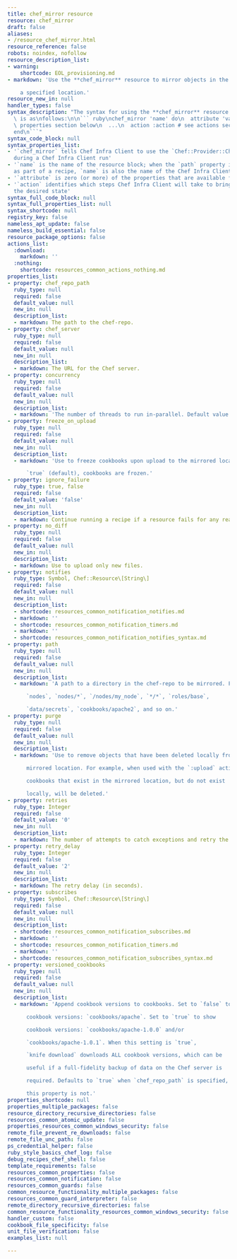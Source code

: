 ```yaml
---
title: chef_mirror resource
resource: chef_mirror
draft: false
aliases:
- /resource_chef_mirror.html
resource_reference: false
robots: noindex, nofollow
resource_description_list:
- warning:
    shortcode: EOL_provisioning.md
- markdown: 'Use the **chef_mirror** resource to mirror objects in the chef-repo to

    a specified location.'
resource_new_in: null
handler_types: false
syntax_description: "The syntax for using the **chef_mirror** resource in a recipe\
  \ is as\nfollows:\n\n``` ruby\nchef_mirror 'name' do\n  attribute 'value' # see\
  \ properties section below\n  ...\n  action :action # see actions section below\n\
  end\n```"
syntax_code_block: null
syntax_properties_list:
- '`chef_mirror` tells Chef Infra Client to use the `Chef::Provider::ChefMirror` provider
  during a Chef Infra Client run'
- '`name` is the name of the resource block; when the `path` property is not specified
  as part of a recipe, `name` is also the name of the Chef Infra Client'
- '`attribute` is zero (or more) of the properties that are available for this resource'
- '`action` identifies which steps Chef Infra Client will take to bring the node into
  the desired state'
syntax_full_code_block: null
syntax_full_properties_list: null
syntax_shortcode: null
registry_key: false
nameless_apt_update: false
nameless_build_essential: false
resource_package_options: false
actions_list:
  :download:
    markdown: ''
  :nothing:
    shortcode: resources_common_actions_nothing.md
properties_list:
- property: chef_repo_path
  ruby_type: null
  required: false
  default_value: null
  new_in: null
  description_list:
  - markdown: The path to the chef-repo.
- property: chef_server
  ruby_type: null
  required: false
  default_value: null
  new_in: null
  description_list:
  - markdown: The URL for the Chef server.
- property: concurrency
  ruby_type: null
  required: false
  default_value: null
  new_in: null
  description_list:
  - markdown: 'The number of threads to run in-parallel. Default value: `10`.'
- property: freeze_on_upload
  ruby_type: null
  required: false
  default_value: null
  new_in: null
  description_list:
  - markdown: 'Use to freeze cookbooks upon upload to the mirrored location. When

      `true` (default), cookbooks are frozen.'
- property: ignore_failure
  ruby_type: true, false
  required: false
  default_value: 'false'
  new_in: null
  description_list:
  - markdown: Continue running a recipe if a resource fails for any reason.
- property: no_diff
  ruby_type: null
  required: false
  default_value: null
  new_in: null
  description_list:
  - markdown: Use to upload only new files.
- property: notifies
  ruby_type: Symbol, Chef::Resource\[String\]
  required: false
  default_value: null
  new_in: null
  description_list:
  - shortcode: resources_common_notification_notifies.md
  - markdown: ''
  - shortcode: resources_common_notification_timers.md
  - markdown: ''
  - shortcode: resources_common_notification_notifies_syntax.md
- property: path
  ruby_type: null
  required: false
  default_value: null
  new_in: null
  description_list:
  - markdown: 'A path to a directory in the chef-repo to be mirrored. For example:

      `nodes`, `nodes/*`, `/nodes/my_node`, `*/*`, `roles/base`,

      `data/secrets`, `cookbooks/apache2`, and so on.'
- property: purge
  ruby_type: null
  required: false
  default_value: null
  new_in: null
  description_list:
  - markdown: 'Use to remove objects that have been deleted locally from the

      mirrored location. For example, when used with the `:upload` action,

      cookbooks that exist in the mirrored location, but do not exist

      locally, will be deleted.'
- property: retries
  ruby_type: Integer
  required: false
  default_value: '0'
  new_in: null
  description_list:
  - markdown: The number of attempts to catch exceptions and retry the resource.
- property: retry_delay
  ruby_type: Integer
  required: false
  default_value: '2'
  new_in: null
  description_list:
  - markdown: The retry delay (in seconds).
- property: subscribes
  ruby_type: Symbol, Chef::Resource\[String\]
  required: false
  default_value: null
  new_in: null
  description_list:
  - shortcode: resources_common_notification_subscribes.md
  - markdown: ''
  - shortcode: resources_common_notification_timers.md
  - markdown: ''
  - shortcode: resources_common_notification_subscribes_syntax.md
- property: versioned_cookbooks
  ruby_type: null
  required: false
  default_value: null
  new_in: null
  description_list:
  - markdown: 'Append cookbook versions to cookbooks. Set to `false` to hide

      cookbook versions: `cookbooks/apache`. Set to `true` to show

      cookbook versions: `cookbooks/apache-1.0.0` and/or

      `cookbooks/apache-1.0.1`. When this setting is `true`,

      `knife download` downloads ALL cookbook versions, which can be

      useful if a full-fidelity backup of data on the Chef server is

      required. Defaults to `true` when `chef_repo_path` is specified, but

      this property is not.'
properties_shortcode: null
properties_multiple_packages: false
resource_directory_recursive_directories: false
resources_common_atomic_update: false
properties_resources_common_windows_security: false
remote_file_prevent_re_downloads: false
remote_file_unc_path: false
ps_credential_helper: false
ruby_style_basics_chef_log: false
debug_recipes_chef_shell: false
template_requirements: false
resources_common_properties: false
resources_common_notification: false
resources_common_guards: false
common_resource_functionality_multiple_packages: false
resources_common_guard_interpreter: false
remote_directory_recursive_directories: false
common_resource_functionality_resources_common_windows_security: false
handler_custom: false
cookbook_file_specificity: false
unit_file_verification: false
examples_list: null

---
```

